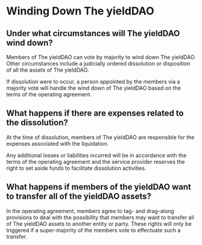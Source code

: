 # Winding Down The yieldDAO

## Under what circumstances will The yieldDAO wind down?

Members of The yieldDAO can vote by majority to wind down The yieldDAO. Other circumstances include a judicially ordered dissolution or disposition of all the assets of The yieldDAO.

If dissolution were to occur, a person appointed by the members via a majority vote will handle the wind down of The yieldDAO based on the terms of the operating agreement.

## What happens if there are expenses related to the dissolution?

At the time of dissolution, members of The yieldDAO are responsible for the expenses associated with the liquidation.

Any additional losses or liabilities incurred will be in accordance with the terms of the operating agreement and the service provider reserves the right to set aside funds to facilitate dissolution activities.

## What happens if members of the yieldDAO want to transfer all of the yieldDAO assets?

In the operating agreement, members agree to tag- and drag-along provisions to deal with the possibility that members may want to transfer all of The yieldDAO assets to another entity or party. These rights will only be triggered if a super-majority of the members vote to effectuate such a transfer.
